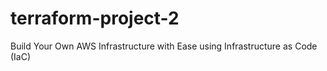 # terraform-project-2
Build Your Own AWS Infrastructure with Ease using Infrastructure as Code (IaC)
